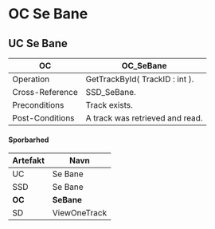 # OC Se Bane
## UC Se Bane
|OC|OC_SeBane
|----|----|
|Operation|GetTrackById( TrackID : int ).
Cross-Reference| SSD_SeBane.
Preconditions| Track exists.
Post-Conditions| A track was retrieved and read.
#### Sporbarhed

|Artefakt| Navn |
| - |-  |
|UC| Se Bane|
|SSD| Se Bane |
|**OC**| **SeBane**|
|SD| ViewOneTrack |